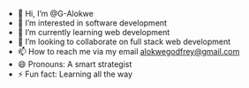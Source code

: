 - 👋 Hi, I’m @G-Alokwe
- 👀 I’m interested in software development
- 🌱 I’m currently learning web development
- 💞️ I’m looking to collaborate on full stack web development
- 📫 How to reach me via my email alokwegodfrey@gmail.com
- 😄 Pronouns: A smart strategist
- ⚡ Fun fact: Learning all the way

<!---
G-Alokwe/G-Alokwe is a ✨ special ✨ repository because its `README.md` (this file) appears on your GitHub profile.
You can click the Preview link to take a look at your changes.
--->
